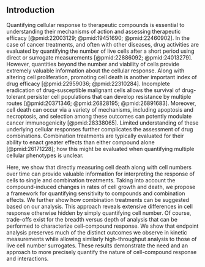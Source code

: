## Introduction

<!-- 2,500 - 3,500 words, excluding abstract, online Methods, references and figure legends) -->

Quantifying cellular response to therapeutic compounds is essential to understanding their mechanisms of action and assessing therapeutic efficacy [@pmid:22003129; @pmid:19451690; @pmid:22460902]. In the case of cancer treatments, and often with other diseases, drug activities are evaluated by quantifying the number of live cells after a short period using direct or surrogate measurements [@pmid:22886092; @pmid:24013279]. However, quantities beyond the number and viability of cells provide extremely valuable information about the cellular response. Along with altering cell proliferation, promoting cell death is another important index of drug efficacy [@pmid:22959036; @pmid:22310284]. Incomplete eradication of drug-susceptible malignant cells allows the survival of drug-tolerant persister cell populations that can develop resistance by multiple routes [@pmid:20371346; @pmid:26828195; @pmid:26891683]. Moreover, cell death can occur via a variety of mechanisms, including apoptosis and necroptosis, and selection among these outcomes can potently modulate cancer immunogenicity [@pmid:28338065]. Limited understanding of these underlying cellular responses further complicates the assessment of drug combinations. Combination treatments are typically evaluated for their ability to enact greater effects than either compound alone [@pmid:26171228]; how this might be evaluated when quantifying multiple cellular phenotypes is unclear.

Here, we show that directly measuring cell death along with cell numbers over time can provide valuable information for interpreting the response of cells to single and combination treatments. Taking into account the compound-induced changes in rates of cell growth and death, we propose a framework for quantifying sensitivity to compounds and combination effects. We further show how combination treatments can be suggested based on our analysis. This approach reveals extensive differences in cell response otherwise hidden by simply quantifying cell number.  Of course, trade-offs exist for the breadth versus depth of analysis that can be performed to characterize cell-compound response. We show that endpoint analysis preserves much of the distinct outcomes we observe in kinetic measurements while allowing similarly high-throughput analysis to those of live cell number surrogates. These results demonstrate the need and an approach to more precisely quantify the nature of cell-compound response and interactions.
